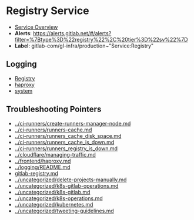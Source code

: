 <!-- MARKER: do not edit this section directly. Edit services/service-catalog.yml then run scripts/generate-docs -->
#  Registry Service
* [Service Overview](https://dashboards.gitlab.net/d/registry-main/registry-overview)
* **Alerts**: https://alerts.gitlab.net/#/alerts?filter=%7Btype%3D%22registry%22%2C%20tier%3D%22sv%22%7D
* **Label**: gitlab-com/gl-infra/production~"Service:Registry"

## Logging

* [Registry](https://log.gprd.gitlab.net/goto/1c2fe46c1db40a7aa7d31875f3fd2ad1)
* [haproxy](https://console.cloud.google.com/logs/viewer?project=gitlab-production&interval=PT1H&resource=gce_instance&customFacets=labels.%22compute.googleapis.com%2Fresource_name%22&advancedFilter=labels.tag%3D%22haproxy%22%0Alabels.%22compute.googleapis.com%2Fresource_name%22%3A%22fe-registry-%22)
* [system](https://log.gprd.gitlab.net/goto/b68e1a4183a652dc8d5e52a1fc2c1aba)

## Troubleshooting Pointers

* [../ci-runners/create-runners-manager-node.md](../ci-runners/create-runners-manager-node.md)
* [../ci-runners/runners-cache.md](../ci-runners/runners-cache.md)
* [../ci-runners/runners_cache_disk_space.md](../ci-runners/runners_cache_disk_space.md)
* [../ci-runners/runners_cache_is_down.md](../ci-runners/runners_cache_is_down.md)
* [../ci-runners/runners_registry_is_down.md](../ci-runners/runners_registry_is_down.md)
* [../cloudflare/managing-traffic.md](../cloudflare/managing-traffic.md)
* [../frontend/haproxy.md](../frontend/haproxy.md)
* [../logging/README.md](../logging/README.md)
* [gitlab-registry.md](gitlab-registry.md)
* [../uncategorized/delete-projects-manually.md](../uncategorized/delete-projects-manually.md)
* [../uncategorized/k8s-gitlab-operations.md](../uncategorized/k8s-gitlab-operations.md)
* [../uncategorized/k8s-gitlab.md](../uncategorized/k8s-gitlab.md)
* [../uncategorized/k8s-operations.md](../uncategorized/k8s-operations.md)
* [../uncategorized/kubernetes.md](../uncategorized/kubernetes.md)
* [../uncategorized/tweeting-guidelines.md](../uncategorized/tweeting-guidelines.md)
<!-- END_MARKER -->
